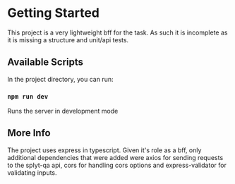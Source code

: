 # Getting Started 

This project is a very lightweight bff for the task. As such it is incomplete as it is missing a structure and unit/api tests.

## Available Scripts

In the project directory, you can run:

### `npm run dev`

Runs the server in development mode


## More Info

The project uses express in typescript. Given it's role as a bff, only additional dependencies that were added were axios for sending requests to the splyt-qa api, cors for handling cors options and express-validator for validating inputs. 